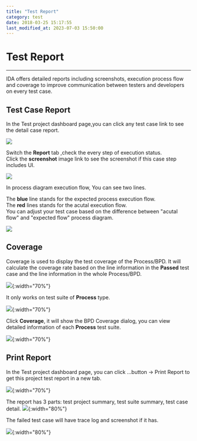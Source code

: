 ```yaml
---
title: "Test Report"
category: test
date: 2018-03-25 15:17:55
last_modified_at: 2023-07-03 15:50:00
---
```


# Test Report
***

IDA offers detailed reports including screenshots, execution process flow and coverage to improve communication between testers and developers on every test case.

## Test Case Report  

In the Test project dashboard page,you can click any  test case link to see the detail case report.


  ![][testcase_list]

  Switch the **Report** tab ,check the every step of execution status.  
  Click the **screenshot** image link to see the screenshot if this case step includes UI.

  ![][testcase_step_status]

  In process diagram execution flow, You can see two lines.  

  The **blue** line stands for  the expected process execution flow.  
  The **red** lines stands for the acutal  execution flow.  
  You can adjust your test case based on the difference between "acutal flow" and "expected flow" process diagram.
  
  ![][test_BPD_test_case_diagram]

## Coverage

Coverage is used to display the test coverage of the Process/BPD. It will calculate the coverage rate based on the line information in the **Passed** test case and the line information in the whole Process/BPD.

  ![][dashboard_coverage]{:width="70%"}

It only works on test suite of **Process** type.

  ![][generate_test_cases_artifact_type]{:width="70%"}
  
Click **Coverage**, it will show the BPD Coverage dialog, you can view detailed information of each **Process** test suite.

  ![][bpd_coverage]{:width="70%"}


## Print Report  

In the Test project dashboard page, you can click ...button -> Print Report to get this project test report in a new tab. 

  ![][print_report]{:width="70%"}

The report has 3 parts: test project summary, test suite summary, test case detail.
    ![][print_repot_summary]{:width="80%"}
    
The failed test case will have trace log and screenshot if it has.

   ![][print_report_failed]{:width="80%"}


   [testcase_list]: ../images/test/test_case_dashboard.png
   [testcase_step_status]: ../images/test/test_case_step_status.png
   [test_BPD_test_case_diagram]: ../images/test/test_BPD_test_case_diagram.PNG
   [bpd_coverage]: ../images/test/bpd_coverage.png
   [dashboard_coverage]: ../images/test/dashboard_coverage.png
   [generate_test_cases_artifact_type]: ../images/test/generate_test_cases_artifact_type.png
   [print_report]: ../images/test/print_report.png
   [print_repot_summary]: ../images/test/print_repot_summary.png
   [print_report_failed]: ../images/test/print_report_failed.png
